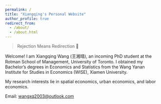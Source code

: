 ```yaml
---
permalink: /
title: "Xiangqing's Personal Website"
author_profile: true
redirect_from: 
  - /about/
  - /about.html
---
```


> Rejection Means Redirection 🌌

Welcome! I am Xiangqing Wang (王湘晴), an incoming PhD student at the Rotman School of Management, University of Toronto. I obtained my Bachelor’s degrees in Economics and Statistics from the Wang Yanan Institute for Studies in Economics (WISE), Xiamen University.

My research interests lie in spatial economics, urban economics, and labor economics. 

Email: [wangxq2003@outlook.com](mailto:wangxq2003@outlook.com)
